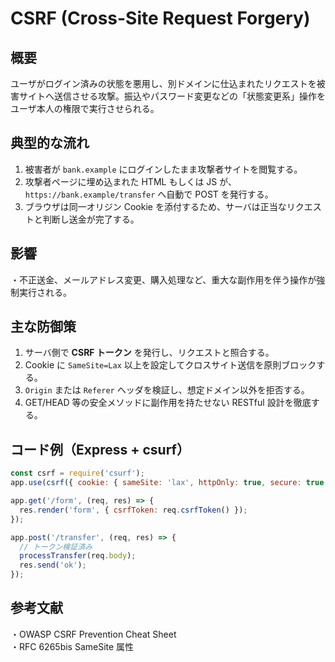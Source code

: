 # CSRF (Cross-Site Request Forgery)

## 概要
ユーザがログイン済みの状態を悪用し、別ドメインに仕込まれたリクエストを被害サイトへ送信させる攻撃。振込やパスワード変更などの「状態変更系」操作をユーザ本人の権限で実行させられる。

## 典型的な流れ
1. 被害者が `bank.example` にログインしたまま攻撃者サイトを閲覧する。
2. 攻撃者ページに埋め込まれた HTML もしくは JS が、`https://bank.example/transfer` へ自動で POST を発行する。
3. ブラウザは同一オリジン Cookie を添付するため、サーバは正当なリクエストと判断し送金が完了する。

## 影響
・不正送金、メールアドレス変更、購入処理など、重大な副作用を伴う操作が強制実行される。

## 主な防御策
1. サーバ側で **CSRF トークン** を発行し、リクエストと照合する。
2. Cookie に `SameSite=Lax` 以上を設定してクロスサイト送信を原則ブロックする。
3. `Origin` または `Referer` ヘッダを検証し、想定ドメイン以外を拒否する。
4. GET/HEAD 等の安全メソッドに副作用を持たせない RESTful 設計を徹底する。

## コード例（Express + csurf）
```js
const csrf = require('csurf');
app.use(csrf({ cookie: { sameSite: 'lax', httpOnly: true, secure: true } }));

app.get('/form', (req, res) => {
  res.render('form', { csrfToken: req.csrfToken() });
});

app.post('/transfer', (req, res) => {
  // トークン検証済み
  processTransfer(req.body);
  res.send('ok');
});
```

## 参考文献
・OWASP CSRF Prevention Cheat Sheet  
・RFC 6265bis SameSite 属性  
